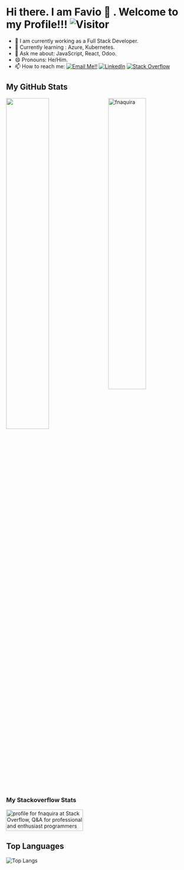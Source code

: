# Hi there. I am Favio 👋 . Welcome to my Profile!!!   ![Visitor](https://visitor-badge.laobi.icu/badge?page_id=fnaquira.repoName)

- 🔭 I am currently working as a Full Stack Developer.
- 🌱 Currently learning : Azure, Kubernetes.
- 💬 Ask me about: JavaScript, React, Odoo.
- 😄 Pronouns: He/Him.
- 📫 How to reach me: <a href="mailto:fnaquiravargas@gmail.com">![Email Me!!](https://img.shields.io/badge/Gmail-D14836?style=for-the-badge&logo=gmail&logoColor=white)</a> <a href="https://www.linkedin.com/in/favio-náquira-vargas-1b800532/">![LinkedIn](https://img.shields.io/badge/LinkedIn-0077B5?style=for-the-badge&logo=linkedin&logoColor=white)</a> <a href="https://stackoverflow.com/users/1216885/fnaquira?tab=profile"><img alt="Stack Overflow" src="https://img.shields.io/badge/-Stack%20Overflow-FE7A16?style=for-the-badge&logo=stack-overflow&logoColor=white"></a>

<!--
**fnaquira/fnaquira** is a ✨ _special_ ✨ repository because its `README.md` (this file) appears on your GitHub profile.

Here are some ideas to get you started:

- 🔭 I’m currently working on ...
- 🌱 I’m currently learning ...
- 👯 I’m looking to collaborate on ...
- 🤔 I’m looking for help with ...
- 💬 Ask me about ...
- 📫 How to reach me: ...
- 😄 Pronouns: ...
- ⚡ Fun fact: ...
-->
## My GitHub Stats

 <img src="https://github-readme-stats.vercel.app/api?username=fnaquira&show_icons=true&theme=gotham" alt="fnaquira" width="45%" align="right"/>
 <img  src="https://github-readme-streak-stats.herokuapp.com/?user=fnaquira&theme=dark" width="48%" >
 
### My Stackoverflow Stats

<a href="https://stackoverflow.com/users/1216885/fnaquira"><img src="https://stackoverflow.com/users/flair/1216885.png" width="208" height="58" alt="profile for fnaquira at Stack Overflow, Q&amp;A for professional and enthusiast programmers" title="profile for fnaquira at Stack Overflow, Q&amp;A for professional and enthusiast programmers"></a>

  
  
## Top Languages
  
  ![Top Langs](https://github-readme-stats.vercel.app/api/top-langs/?username=fnaquira&layout=compact)
  
